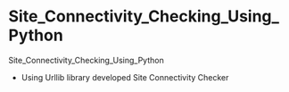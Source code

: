 # Site_Connectivity_Checking_Using_Python
Site_Connectivity_Checking_Using_Python
* Using Urllib library developed Site Connectivity Checker
